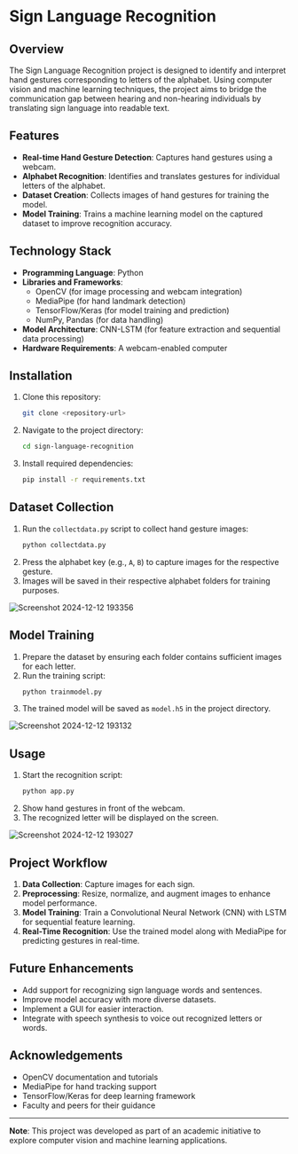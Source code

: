 # Sign Language Recognition

## Overview
The Sign Language Recognition project is designed to identify and interpret hand gestures corresponding to letters of the alphabet. Using computer vision and machine learning techniques, the project aims to bridge the communication gap between hearing and non-hearing individuals by translating sign language into readable text.

## Features
- **Real-time Hand Gesture Detection**: Captures hand gestures using a webcam.
- **Alphabet Recognition**: Identifies and translates gestures for individual letters of the alphabet.
- **Dataset Creation**: Collects images of hand gestures for training the model.
- **Model Training**: Trains a machine learning model on the captured dataset to improve recognition accuracy.

## Technology Stack
- **Programming Language**: Python
- **Libraries and Frameworks**:
  - OpenCV (for image processing and webcam integration)
  - MediaPipe (for hand landmark detection)
  - TensorFlow/Keras (for model training and prediction)
  - NumPy, Pandas (for data handling)
- **Model Architecture**: CNN-LSTM (for feature extraction and sequential data processing)
- **Hardware Requirements**: A webcam-enabled computer

## Installation
1. Clone this repository:
   ```bash
   git clone <repository-url>
   ```
2. Navigate to the project directory:
   ```bash
   cd sign-language-recognition
   ```
3. Install required dependencies:
   ```bash
   pip install -r requirements.txt
   ```

## Dataset Collection
1. Run the `collectdata.py` script to collect hand gesture images:
   ```bash
   python collectdata.py
   ```
2. Press the alphabet key (e.g., `A`, `B`) to capture images for the respective gesture.
3. Images will be saved in their respective alphabet folders for training purposes.

![Screenshot 2024-12-12 193356](https://github.com/user-attachments/assets/75c2ce0a-6b93-4fc2-8bbe-ee1ea3e8c4f0)


## Model Training
1. Prepare the dataset by ensuring each folder contains sufficient images for each letter.
2. Run the training script:
   ```bash
   python trainmodel.py
   ```
3. The trained model will be saved as `model.h5` in the project directory.

![Screenshot 2024-12-12 193132](https://github.com/user-attachments/assets/c7010daf-26c6-4420-954c-cf8381a42ea5)


## Usage
1. Start the recognition script:
   ```bash
   python app.py
   ```
2. Show hand gestures in front of the webcam.
3. The recognized letter will be displayed on the screen.

![Screenshot 2024-12-12 193027](https://github.com/user-attachments/assets/b0e7b5c1-7afc-4318-b58e-0941072aac9a)


## Project Workflow
1. **Data Collection**: Capture images for each sign.
2. **Preprocessing**: Resize, normalize, and augment images to enhance model performance.
3. **Model Training**: Train a Convolutional Neural Network (CNN) with LSTM for sequential feature learning.
4. **Real-Time Recognition**: Use the trained model along with MediaPipe for predicting gestures in real-time.

## Future Enhancements
- Add support for recognizing sign language words and sentences.
- Improve model accuracy with more diverse datasets.
- Implement a GUI for easier interaction.
- Integrate with speech synthesis to voice out recognized letters or words.

## Acknowledgements
- OpenCV documentation and tutorials
- MediaPipe for hand tracking support
- TensorFlow/Keras for deep learning framework
- Faculty and peers for their guidance

---
**Note**: This project was developed as part of an academic initiative to explore computer vision and machine learning applications.
